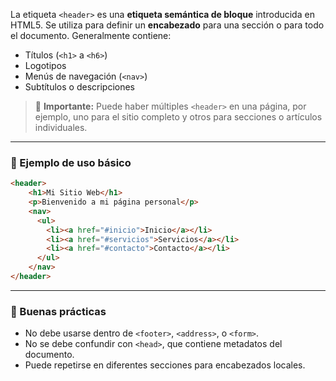 La etiqueta `<header>` es una **etiqueta semántica de bloque** introducida en HTML5. Se utiliza para definir un **encabezado** para una sección o para todo el documento. Generalmente contiene:

- Títulos (`<h1>` a `<h6>`)
- Logotipos
- Menús de navegación (`<nav>`)
- Subtítulos o descripciones

> 🔸 **Importante:** Puede haber múltiples `<header>` en una página, por ejemplo, uno para el sitio completo y otros para secciones o artículos individuales.

---

### 🧩 Ejemplo de uso básico

```html
<header>
    <h1>Mi Sitio Web</h1>
    <p>Bienvenido a mi página personal</p>
    <nav>
      <ul>
        <li><a href="#inicio">Inicio</a></li>
        <li><a href="#servicios">Servicios</a></li>
        <li><a href="#contacto">Contacto</a></li>
      </ul>
    </nav>
</header>
```

---

### 📝 Buenas prácticas

- No debe usarse dentro de `<footer>`, `<address>`, o `<form>`.
- No se debe confundir con `<head>`, que contiene metadatos del documento.
- Puede repetirse en diferentes secciones para encabezados locales.